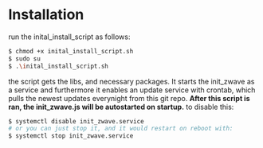 # Installation

run the inital_install_script as follows:

```bash
$ chmod +x inital_install_script.sh
$ sudo su
$ .\inital_install_script.sh
```

the script gets the libs, and necessary packages. It starts the init_zwave as a service and furthermore it enables an update service with crontab, which pulls the newest updates everynight from this git repo.
**After this script is ran, the init_zwave.js will be autostarted on startup.**
to disable this:
```bash
$ systemctl disable init_zwave.service
# or you can just stop it, and it would restart on reboot with:
$ systemctl stop init_zwave.service
```
